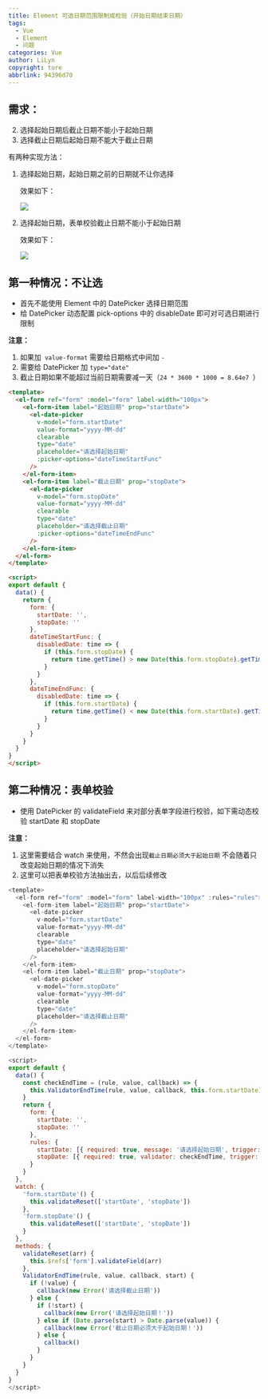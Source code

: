 ```yaml
---
title: Element 可选日期范围限制或检验（开始日期结束日期）
tags:
  - Vue
  - Element
  - 问题
categories: Vue
author: LiLyn
copyright: ture
abbrlink: 94396d70
---
```

## 需求：

2. 选择起始日期后截止日期不能小于起始日期
3. 选择截止日期后起始日期不能大于截止日期

<!--more-->

有两种实现方法：

1. 选择起始日期，起始日期之前的日期就不让你选择

   效果如下：

   ![](https://gitee.com/lilyn/pic/raw/master/company-img/%E8%B5%B7%E5%A7%8B%E6%97%A5%E6%9C%9F%E6%88%AA%E6%AD%A2%E6%97%A5%E6%9C%9F.gif)

2. 选择起始日期，表单校验截止日期不能小于起始日期

   效果如下：

   ![](https://gitee.com/lilyn/pic/raw/master/js-img/%E8%A1%A8%E5%8D%95%E9%AA%8C%E8%AF%81_%E8%B5%B7%E5%A7%8B%E6%97%A5%E6%9C%9F%E5%92%8C%E6%88%AA%E6%AD%A2%E6%97%A5%E6%9C%9F.gif)

## 第一种情况：不让选

- 首先不能使用 Element 中的 DatePicker 选择日期范围
- 给 DatePicker 动态配置 pick-options 中的 disableDate 即可对可选日期进行限制

**注意：**

1. 如果加` value-format` 需要给日期格式中间加 `-`
2. 需要给 DatePicker  加 `type="date"`
3. 截止日期如果不能超过当前日期需要减一天（`24 * 3600 * 1000 = 8.64e7 `）

```html
<template>
  <el-form ref="form" :model="form" label-width="100px">
    <el-form-item label="起始日期" prop="startDate">
      <el-date-picker
        v-model="form.startDate"
        value-format="yyyy-MM-dd"
        clearable
        type="date"
        placeholder="请选择起始日期"
        :picker-options="dateTimeStartFunc"
      />
    </el-form-item>
    <el-form-item label="截止日期" prop="stopDate">
      <el-date-picker
        v-model="form.stopDate"
        value-format="yyyy-MM-dd"
        clearable
        type="date"
        placeholder="请选择截止日期"
        :picker-options="dateTimeEndFunc"
      />
    </el-form-item>
  </el-form>
</template>

<script>
export default {
  data() {
    return {
      form: {
        startDate: '',
        stopDate: ''
      },
      dateTimeStartFunc: {
        disabledDate: time => {
          if (this.form.stopDate) {
            return time.getTime() > new Date(this.form.stopDate).getTime()
          }
        }
      },
      dateTimeEndFunc: {
        disabledDate: time => {
          if (this.form.startDate) {
            return time.getTime() < new Date(this.form.startDate).getTime() - 8.64e7
          }
        }
      }
    }
  }
}
</script>
```

## 第二种情况：表单校验

- 使用 DatePicker 的 validateField 来对部分表单字段进行校验，如下需动态校验 startDate 和 stopDate

**注意：**

1. 这里需要结合 watch 来使用，不然会出现`截止日期必须大于起始日期` 不会随着只改变起始日期的情况下消失
2. 这里可以把表单校验方法抽出去，以后后续修改

```js
<template>
  <el-form ref="form" :model="form" label-width="100px" :rules="rules">
    <el-form-item label="起始日期" prop="startDate">
      <el-date-picker
        v-model="form.startDate"
        value-format="yyyy-MM-dd"
        clearable
        type="date"
        placeholder="请选择起始日期"
      />
    </el-form-item>
    <el-form-item label="截止日期" prop="stopDate">
      <el-date-picker
        v-model="form.stopDate"
        value-format="yyyy-MM-dd"
        clearable
        type="date"
        placeholder="请选择截止日期"
      />
    </el-form-item>
  </el-form>
</template>

<script>
export default {
  data() {
    const checkEndTime = (rule, value, callback) => {
      this.ValidatorEndTime(rule, value, callback, this.form.startDate)
    }
    return {
      form: {
        startDate: '',
        stopDate: ''
      },
      rules: {
        startDate: [{ required: true, message: '请选择起始日期', trigger: 'change' }],
        stopDate: [{ required: true, validator: checkEndTime, trigger: 'change' }]
      }
    }
  },
  watch: {
    'form.startDate'() {
      this.validateReset(['startDate', 'stopDate'])
    },
    'form.stopDate'() {
      this.validateReset(['startDate', 'stopDate'])
    }
  },
  methods: {
    validateReset(arr) {
      this.$refs['form'].validateField(arr)
    },
    ValidatorEndTime(rule, value, callback, start) {
      if (!value) {
        callback(new Error('请选择截止日期'))
      } else {
        if (!start) {
          callback(new Error('请选择起始日期！'))
        } else if (Date.parse(start) > Date.parse(value)) {
          callback(new Error('截止日期必须大于起始日期！'))
        } else {
          callback()
        }
      }
    }
  }
}
</script>
```

